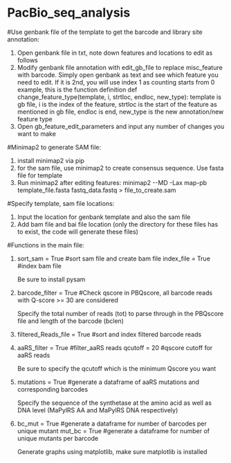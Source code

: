# PacBio_seq_analysis

#Use genbank file of the template to get the barcode and library site annotation: 
1) Open genbank file in txt, note down features and locations to edit as follows
2) Modify genbank file annotation with edit_gb_file to replace misc_feature with barcode. Simply open genbank as text and see which feature you need to edit. If it is 2nd, you will use index 1 as counting starts from 0
example, this is the function definition def change_feature_type(template, i, strtloc, endloc, new_type):
template is gb file, i is the index of the feature, strtloc is the start of the feature as mentioned in gb file, endloc is end, new_type is the new annotation/new feature type
3) Open gb_feature_edit_parameters and input any number of changes you want to make

#Minimap2 to generate SAM file:

1) install minimap2 via pip
2) for the sam file, use minimap2 to create consensus sequence. Use fasta file for template
3) Run minimap2 after editing features: minimap2 --MD -Lax map-pb template_file.fasta fastq_data.fastq > file_to_create.sam

#Specify template, sam file locations:
1) Input the location for genbank template and also the sam file
2) Add bam file and bai file location (only the directory for these files has to exist, the code will generate these files)

#Functions in the main file:

1) sort_sam = True       #sort sam file and create bam file
   index_file = True     #index bam file

   Be sure to install pysam 

2) barcode_filter = True #Check qscore in PBQscore, all barcode reads with Q-score >= 30 are considered

   Specify the total number of reads (tot) to parse through in the PBQscore file and length of the barcode (bclen)

3) filtered_Reads_file = True       #sort and index filtered barcode reads

4) aaRS_filter = True               #filter_aaRS reads
   qcutoff = 20 #qscore cutoff for aaRS reads

   Be sure to specify the qcutoff which is the minimum Qscore you want

5) mutations = True                 #generate a dataframe of aaRS mutations and corresponding barcodes

   Specify the sequence of the synthetase at the amino acid as well as DNA level (MaPylRS AA and MaPylRS DNA respectively)
    
6) bc_mut = True                   #generate a dataframe for number of barcodes per unique mutant
   mut_bc = True                   #generate a dataframe for number of unique mutants per barcode

   Generate graphs using matplotlib, make sure matplotlib is installed



